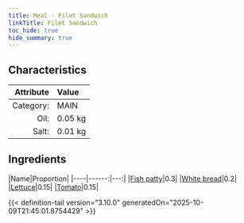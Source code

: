```yaml
---
title: Meal - Filet Sandwich
linkTitle: Filet Sandwich
toc_hide: true
hide_summary: true
---
```

<!-- This is generated by the MarsSim HelpGenertor, do not edit. -->


## Characteristics

| Attribute   | Value |
|--------:|:------|
|Category:|MAIN|
|Oil:|0.05 kg|
|Salt:|0.01 kg|

## Ingredients

|Name|Proportion|
|----|------:|---:|
|[Fish patty](/docs/definitions/resource/fish-patty)|0.3|
|[White bread](/docs/definitions/resource/white-bread)|0.2|
|[Lettuce](/docs/definitions/resource/lettuce)|0.15|
|[Tomato](/docs/definitions/resource/tomato)|0.15|




{{< definition-tail version="3.10.0" generatedOn="2025-10-09T21:45:01.8754429" >}}

